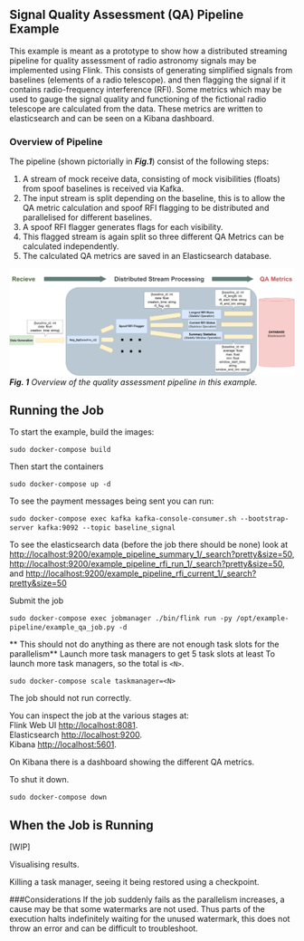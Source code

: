 ## Signal Quality Assessment (QA) Pipeline Example

This example is meant as a prototype to show how a distributed streaming pipeline for quality assessment of radio astronomy signals may be implemented using Flink. This consists of generating simplified signals from baselines (elements of a radio telescope). and then flagging the signal if it contains radio-frequency interference (RFI). Some metrics which may be used to gauge the signal quality and functioning of the fictional radio telescope are calculated from the data. These metrics are written to elasticsearch and can be seen on a Kibana dashboard.


### Overview of Pipeline
The pipeline (shown pictorially in ***Fig.1***) consist of the following steps:

1. A stream of mock receive data, consisting of mock visibilities (floats) from spoof baselines is received via Kafka. 
2. The input stream is split depending on the baseline, this is to allow the QA metric calculation and spoof RFI flagging to be distributed and parallelised for different baselines.
3. A spoof RFI flagger generates flags for each visibility.
4. This flagged stream is again split so three different QA Metrics can be calculated independently.
5. The calculated QA metrics are saved in an Elasticsearch database.



![alt text](images/pipeline_overview.png)
***Fig. 1** Overview of the quality assessment pipeline in this example.*

## Running the Job

To start the example, build the images:
````commandline
sudo docker-compose build
````

Then start the containers
````
sudo docker-compose up -d
````

To see the payment messages being sent you can run:
````
sudo docker-compose exec kafka kafka-console-consumer.sh --bootstrap-server kafka:9092 --topic baseline_signal
````
To see the elasticsearch data (before the job there should be none) look at [http://localhost:9200/example_pipeline_summary_1/_search?pretty&size=50](http://localhost:9200/example_pipeline_summary_1/_search?pretty&size=50), [http://localhost:9200/example_pipeline_rfi_run_1/_search?pretty&size=50](http://localhost:9200/example_pipeline_rfi_run_1/_search?pretty&size=50), and [http://localhost:9200/example_pipeline_rfi_current_1/_search?pretty&size=50](http://localhost:9200/example_pipeline_rfi_current_1/_search?pretty&size=50)

Submit the job
````commandline
sudo docker-compose exec jobmanager ./bin/flink run -py /opt/example-pipeline/example_qa_job.py -d
````

** This should not do anything as there are not enough task slots for the parallelism**
Launch more task managers to get 5 task slots at least
To launch more task managers, so the total is ```<N>```.

```
sudo docker-compose scale taskmanager=<N>
```

The job should not run correctly.

You can inspect the job at the various stages at:  
Flink Web UI [http://localhost:8081](http://localhost:8081).   
Elasticsearch [http://localhost:9200](http://localhost:9200).   
Kibana [http://localhost:5601](http://localhost:5601).


On Kibana there is a dashboard showing the different QA metrics.

To shut it down.
```
sudo docker-compose down
```
## When the Job is Running
[WIP]

Visualising results.

Killing a task manager, seeing it being restored using a checkpoint.

###Considerations
If the job suddenly fails as the parallelism increases, a cause may be that some watermarks are not used. Thus parts of the execution halts indefinitely waiting for the unused watermark, this does not throw an error and can be difficult to troubleshoot.
